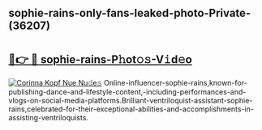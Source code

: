 ## sophie-rains-only-fans​-leaked-photo​-Private-(36207)


# <h2><a href="https://mediaupload.pro?title=sophie-rains&ref=git">🔗👉 🔴 sophie-rains-P𝚑ot𝚘𝚜-V𝚒d𝚎o</a></h2>

[![Corinna Kopf Nue Nu𝚍e𝚜](https://i.imgur.com/0qMVB7G.gif)](https://mediaupload.pro?title=sophie-rains&ref=git)
Online-influencer-sophie-rains,known-for-publishing-dance-and-lifestyle-content,-including-performances-and-vlogs-on-social-media-platforms.Brilliant-ventriloquist-assistant-sophie-rains,celebrated-for-their-exceptional-abilities-and-accomplishments-in-assisting-ventriloquists.  